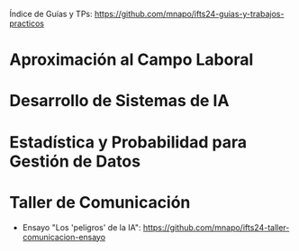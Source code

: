 Índice de Guías y TPs: https://github.com/mnapo/ifts24-guias-y-trabajos-practicos

# Aproximación al Campo Laboral

# Desarrollo de Sistemas de IA

# Estadística y Probabilidad para Gestión de Datos

# Taller de Comunicación
- Ensayo "Los 'peligros' de la IA": https://github.com/mnapo/ifts24-taller-comunicacion-ensayo

